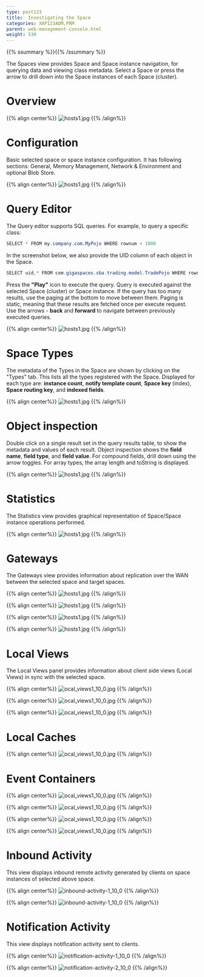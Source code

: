 ```yaml
---
type: post123
title:  Investigating the Space
categories: XAP123ADM,PRM
parent: web-management-console.html
weight: 530
---
```


{{% ssummary %}}{{% /ssummary %}}


The Spaces view provides Space and Space instance navigation, for querying data and viewing class metadata. Select a Space or press the arrow to drill down into the Space instances of each Space (cluster).

# Overview

{{% align center%}}
![hosts1.jpg](/attachment_files/web-console/data-grid-view.jpg)
{{% /align%}}

# Configuration

Basic selected space or space instance configuration. It has following sections: General, Memory Management, Network & Environment and optional Blob Store.

{{% align center%}}
![hosts1.jpg](/attachment_files/web-console/data-grid-configuration.jpg)
{{% /align%}}

# Query Editor

The Query editor supports SQL queries. For example, to query a specific class:


```java
SELECT * FROM my.company.com.MyPojo WHERE rownum < 1000
```

In the screenshot below, we also provide the UID column of each object in the Space.


```java
SELECT uid,* FROM com.gigaspaces.sba.trading.model.TradePojo WHERE rownum < 7
```

Press the **"Play"** icon to execute the query. Query is executed against the selected Space (cluster) or Space instance.
If the query has too many results, use the paging at the bottom to move between them. Paging is static, meaning that these results are fetched once per execute request.
Use the arrows - **back** and **forward** to navigate between previously executed queries.

{{% align center%}}
![hosts1.jpg](/attachment_files/web-console/data-grid-query.jpg)
{{% /align%}}

# Space Types

The metadata of the Types in the Space are shown by clicking on the "Types" tab. This lists all the types registered with the Space.
Displayed for each type are: **instance count**, **notify template count**, **Space key** (index), **Space routing key**, and **indexed fields**.

{{% align center%}}
![hosts1.jpg](/attachment_files/web-console/data-grid-type.jpg)
{{% /align%}}

# Object inspection

Double click on a single result set in the query results table, to show the metadata and values of each result.
Object inspection shows the **field name**, **field type**, and **field value**. For compound fields, drill down using the arrow toggles.
For array types, the array length and toString is displayed.

{{% align center%}}
![hosts1.jpg](/attachment_files/web-console/data-grid-inspect-object.jpg)
{{% /align%}}

# Statistics

The Statistics view provides graphical representation of Space/Space instance operations performed.

{{% align center%}}
![hosts1.jpg](/attachment_files/web-console/data-grid-stats_v11_0.jpg)
{{% /align%}}

# Gateways

The Gateways view provides information about replication over the WAN between the selected space and target spaces.

{{% align center%}}
![hosts1.jpg](/attachment_files/web-console/data-grid-gateway1.jpg)
{{% /align%}}

{{% align center%}}
![hosts1.jpg](/attachment_files/web-console/data-grid-gateway2.jpg)
{{% /align%}}

{{% align center%}}
![hosts1.jpg](/attachment_files/web-console/data-grid-gateway3.jpg)
{{% /align%}}

{{% align center%}}
![hosts1.jpg](/attachment_files/web-console/data-grid-gateway3.jpg)
{{% /align%}}


# Local Views

The Local Views panel provides information about client side views (Local Views) in sync with the selected space.

{{% align center%}}
![ocal_views1_10_0.jpg](/attachment_files/web-console/local-view1.jpg)
{{% /align%}}

{{% align center%}}
![ocal_views1_10_0.jpg](/attachment_files/web-console/local-view2.jpg)
{{% /align%}}

{{% align center%}}
![ocal_views1_10_0.jpg](/attachment_files/web-console/local-view3.jpg)
{{% /align%}}

# Local Caches

{{% align center%}}
![ocal_views1_10_0.jpg](/attachment_files/web-console/local-cache.jpg)
{{% /align%}}

# Event Containers

{{% align center%}}
![ocal_views1_10_0.jpg](/attachment_files/web-console/event1.jpg)
{{% /align%}}

{{% align center%}}
![ocal_views1_10_0.jpg](/attachment_files/web-console/event2.jpg)
{{% /align%}}

{{% align center%}}
![ocal_views1_10_0.jpg](/attachment_files/web-console/event3.jpg)
{{% /align%}}

{{% align center%}}
![ocal_views1_10_0.jpg](/attachment_files/web-console/event4.jpg)
{{% /align%}}


# Inbound Activity

This view displays inbound remote activity generated by clients on space instances of selected above space.

{{% align center%}}
![inbound-activity-1_10_0](/attachment_files/web-console/inbound-activity1.jpg)
{{% /align%}}

{{% align center%}}
![inbound-activity-1_10_0](/attachment_files/web-console/inbound-activity2.jpg)
{{% /align%}}



# Notification Activity

This view displays notification activity sent to clients.

{{% align center%}}
![notification-activity-1_10_0](/attachment_files/web-console/notification1.jpg)
{{% /align%}}

{{% align center%}}
![notification-activity-2_10_0](/attachment_files/web-console/notification2.jpg)
{{% /align%}}



